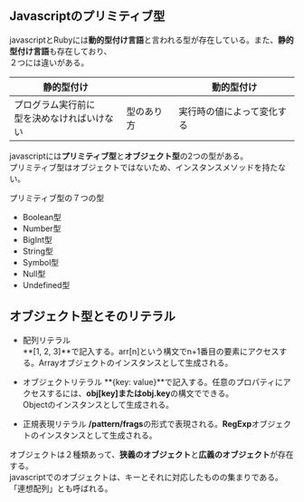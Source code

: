 ## Javascriptのプリミティブ型
javascriptとRubyには**動的型付け言語**と言われる型が存在している。また、**静的型付け言語**も存在しており、  
２つには違いがある。  

| 静的型付け |  | 動的型付け |  
| -- | -- | -- |
| プログラム実行前に<br>型を決めなければいけない | 型のあり方 | 実行時の値によって変化する |

javascriptには**プリミティブ型**と**オブジェクト型**の2つの型がある。  
プリミティブ型はオブジェクトではないため、インスタンスメソッドを持たない。

プリミティブ型の７つの型
- Boolean型
- Number型
- BigInt型
- String型
- Symbol型
- Null型
- Undefined型

## オブジェクト型とそのリテラル
- 配列リテラル  
 **[1, 2, 3]**で記入する。arr[n]という構文でn+1番目の要素にアクセスする。Arrayオブジェクトのインスタンスとして生成される。  

- オブジェクトリテラル
 **{key: value}**で記入する。任意のプロパティにアクセスするには、**obj[key]**または**obj.key**の構文でできる。  
 Objectのインスタンスとして生成される。

- 正規表現リテラル
 **/pattern/frags**の形式で表現される。**RegExp**オブジェクトのインスタンスとして生成される。  

オブジェクトは２種類あって、**狭義のオブジェクト**と**広義のオブジェクト**が存在する。  
javascriptでのオブジェクトは、キーとそれに対応したものの集まりである。「連想配列」とも呼ばれる。  
